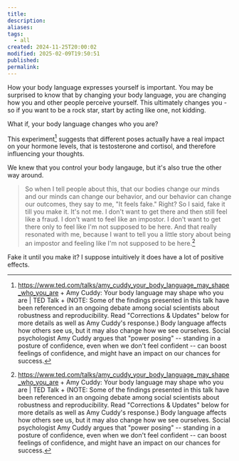 ```yaml
---
title: 
description: 
aliases: 
tags:
  - all
created: 2024-11-25T20:00:02
modified: 2025-02-09T19:50:51
published: 
permalink: 
---
```


How your body language expresses yourself is important. You may be surprised to know that by changing your body language, you are changing how you and other people perceive yourself. This ultimately changes you - so if you want to be a rock star, start by acting like one, not kidding.

What if, your body language changes who you are?

This experiment[^1] suggests that different poses actually have a real impact on your hormone levels, that is testosterone and cortisol, and therefore influencing your thoughts.

We knew that you control your body langauge, but it's also true the other way around.

> So when I tell people about this, that our bodies change our minds and our minds can change our behavior, and our behavior can change our outcomes, they say to me, "It feels fake." Right? So I said, fake it till you make it. It's not me. I don't want to get there and then still feel like a fraud. I don't want to feel like an impostor. I don't want to get there only to feel like I'm not supposed to be here. And that really resonated with me, because I want to tell you a little story about being an impostor and feeling like I'm not supposed to be here.[^1]

Fake it until you make it? I suppose intuitively it does have a lot of positive effects.

[^1]: https://www.ted.com/talks/amy_cuddy_your_body_language_may_shape_who_you_are + Amy Cuddy: Your body language may shape who you are | TED Talk + (NOTE: Some of the findings presented in this talk have been referenced in an ongoing debate among social scientists about robustness and reproducibility. Read "Corrections & Updates" below for more details as well as Amy Cuddy's response.) Body language affects how others see us, but it may also change how we see ourselves. Social psychologist Amy Cuddy argues that "power posing" -- standing in a posture of confidence, even when we don't feel confident -- can boost feelings of confidence, and might have an impact on our chances for success.
